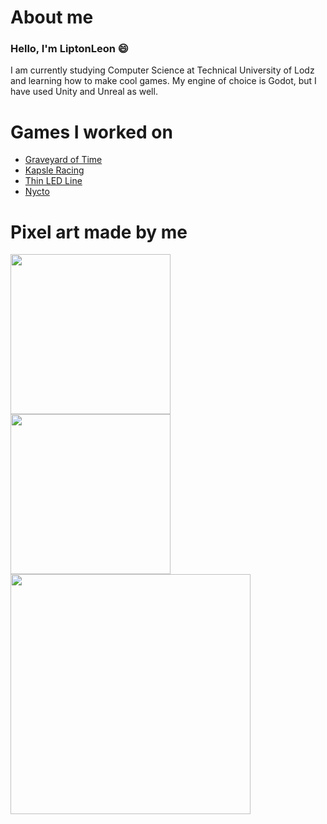 # About me #
### Hello, I'm LiptonLeon 😄

I am currently studying Computer Science at Technical University of Lodz and learning how to make cool games. My engine of choice is Godot, but I have used Unity and Unreal as well.

# Games I worked on #
- [Graveyard of Time](https://liptonleon.itch.io/graveyard-of-time)
- [Kapsle Racing](https://liptonleon.itch.io/kapsle-racing)
- [Thin LED Line](https://liptonleon.itch.io/thin-led-line)
- [Nycto](https://liptonleon.itch.io/nycto)

# Pixel art made by me #

<div style="display: inline-block;">
<img src="https://user-images.githubusercontent.com/93220207/165401639-f0410edf-a2f3-479a-9af4-bd94f74a2667.gif" width="256"/>
<img src="https://user-images.githubusercontent.com/93220207/166160026-a15a8b5d-7d00-4099-b127-0439b9b91424.gif" width="256"/>
<img src="https://user-images.githubusercontent.com/93220207/181017774-e2e78d1e-322b-4ef5-978f-c8129d6a8bde.gif" width="384"/>
</div>
